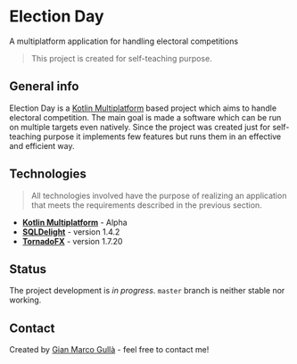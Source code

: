 # Election Day

A multiplatform application for handling electoral competitions

>  This project is created for self-teaching purpose.



## General info

Election Day is a [Kotlin Multiplatform](https://kotlinlang.org/docs/reference/multiplatform.html) based project which aims to handle electoral competition. The main goal is made a software which can be run on multiple targets even natively.  Since the project was created just for self-teaching purpose it implements few features but runs them in an effective and efficient way. 



## Technologies

> All technologies involved have the purpose of realizing an application that meets the requirements described in the previous section.

* **[Kotlin Multiplatform](https://kotlinlang.org/docs/reference/multiplatform.html)** - Alpha
* **[SQLDelight](https://cashapp.github.io/sqldelight/)** - version 1.4.2
* **[TornadoFX](https://tornadofx.io)** - version 1.7.20



## Status 

The project development is *in progress*. `master` branch is neither stable nor working.



## Contact

Created by [Gian Marco Gullà](mailto:gullagianmarco@gmail.com) - feel free to contact me!
